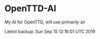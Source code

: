 # OpenTTD-AI
My AI for OpenTTD, will use primarily air

Latest backup: Sun Sep 15 12:16:01 UTC 2019
